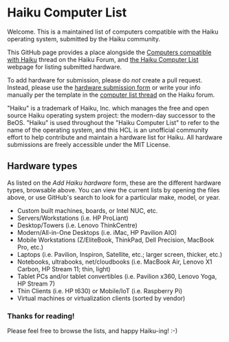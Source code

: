 # Haiku Computer List

Welcome. This is a maintained list of computers compatible with the Haiku operating system, submitted by the Haiku community.

This GitHub page provides a place alongside the [Computers compatible with Haiku](https://discuss.haiku-os.org/t/computers-compatible-with-haiku-current-version/9659)
thread on the Haiku Forum, and [the Haiku Computer List](https://sites.google.com/view/hardware-list-for-haiku/) webpage for listing submitted hardware.

To add hardware for submission, please do *not* create a pull request. Instead, please use the [hardware submission form](https://docs.google.com/forms/d/e/1FAIpQLSceXPfiAXE4tSEDRaJo0CkTrFi3Sva6g3ZtoZUBC6oogA7PYw/viewform?usp=sf_link)
or write your info manually per the template in the [computer list thread](https://discuss.haiku-os.org/t/computers-compatible-with-haiku-v2/7640) on the Haiku forum.

"Haiku" is a trademark of Haiku, Inc. which manages the free and open source Haiku operating system project: the modern-day successor to the BeOS. "Haiku" is used throughout the "Haiku Computer List" to refer to the name of the operating system, and this HCL is an unofficial community effort to help contribute and maintain a hardware list for Haiku. All hardware submissions are freely accessible under the MIT License.

## Hardware types

As listed on the *Add Haiku hardware* form, these are the different hardware types, browsable above. You can view the current lists
by opening the files above, or use GitHub's search to look for a particular make, model, or year.

* Custom built machines, boards, or Intel NUC, etc.
* Servers/Workstations (i.e. HP ProLiant)
* Desktop/Towers (i.e. Lenovo ThinkCentre)
* Modern/All-in-One Desktops (i.e. iMac, HP Pavilion AIO)
* Mobile Workstations (Z/EliteBook, ThinkPad, Dell Precision, MacBook Pro, etc.)
* Laptops (i.e. Pavilion, Inspiron, Satellite, etc.; larger screen, thicker, etc.)
* Notebooks, ultrabooks, net/cloudbooks (i.e. MacBook Air, Lenovo X1 Carbon, HP Stream 11; thin, light)
* Tablet PCs and/or tablet convertibles (i.e. Pavilion x360, Lenovo Yoga, HP Stream 7)
* Thin Clients (i.e. HP t630) or Mobile/IoT (i.e. Raspberry Pi)
* Virtual machines or virtualization clients (sorted by vendor)

### Thanks for reading!

Please feel free to browse the lists, and happy Haiku-ing! :-)
